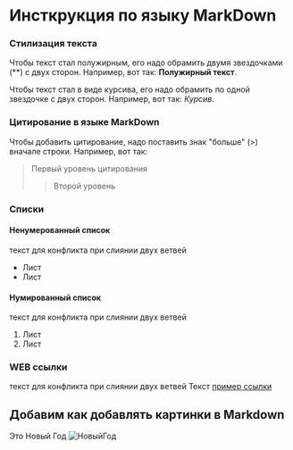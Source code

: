 # Инсткрукция по языку MarkDown

### Cтилизация текста

Чтобы текст стал полужирным, его надо обрамить двумя звездочками (**) с двух сторон. 
Например, вот так: **Полужирный текст**.

Чтобы текст стал в виде курсива, его надо обрамить по одной звездочке с двух сторон.
Например, вот так: *Курсив*.

### Цитирование в языке MarkDown

Чтобы добавить цитирование, надо поставить знак "больше" (>) вначале строки. Например, вот так:
> Первый уровень цитирования
>> Второй уровень

### Списки
#### Ненумерованный список
текст для конфликта при слиянии двух ветвей
* Лист
* Лист

#### Нумированный список
текст для конфликта при слиянии двух ветвей
1. Лист
2. Лиcт

### WEB ссылки
текст для конфликта при слиянии двух ветвей
Текст [пример ссылки](http.example.com "Всплывающая подсказка")

## Добавим как добавлять картинки в Markdown
 Это Новый Год
 ![НовыйГод](noviygod.webp)
